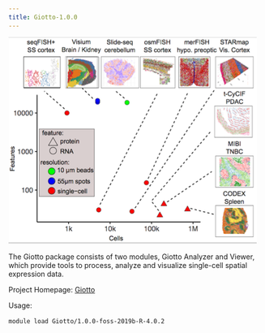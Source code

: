 ```yaml
---
title: Giotto-1.0.0
---
```


![Giotto Logo](/docs/assets/images/logos/Giotto.png)

The Giotto package consists of two modules, Giotto Analyzer and Viewer, which provide tools to process, analyze and visualize single-cell spatial expression data.

Project Homepage: [Giotto](https://rubd.github.io/Giotto_site/)

Usage:
```
module load Giotto/1.0.0-foss-2019b-R-4.0.2
```
